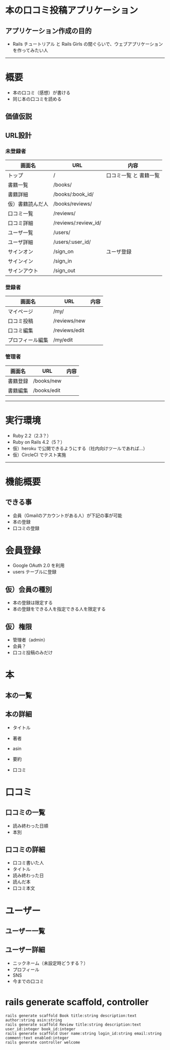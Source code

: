 # 本の口コミ投稿アプリケーション

## アプリケーション作成の目的

- Rails チュートリアル と Rails Girls の間ぐらいで、ウェブアプリケーションを作ってみたい人

----

# 概要

- 本の口コミ（感想）が書ける
- 同じ本の口コミを読める

## 価値仮説



## URL設計

### 未登録者

画面名 | URL | 内容
----- | ----- | -----
トップ | / | 口コミ一覧 と 書籍一覧
書籍一覧 | /books/ |
書籍詳細 | /books/:book_id/ |
仮）書籍読んだ人 | /books/reviews/ |
口コミ一覧 | /reviews/ |
口コミ詳細 | /reviews/:review_id/ |
ユーザ一覧 | /users/ |
ユーザ詳細 | /users/:user_id/ |
サインオン | /sign_on | ユーザ登録
サインイン | /sign_in |
サインアウト | /sign_out |

### 登録者

画面名 | URL | 内容
----- | ----- | -----
マイページ | /my/ |
口コミ投稿 | /reviews/new |
口コミ編集 | /reviews/edit |
プロフィール編集 | /my/edit |

### 管理者

画面名 | URL | 内容
----- | ----- | -----
書籍登録 | /books/new |
書籍編集 | /books/edit |

---

# 実行環境

- Ruby 2.2（2.3？）
- Ruby on Rails 4.2（5？）
- 仮）heroku で公開できるようにする（社内向けツールであれば...）
- 仮）CircleCI でテスト実施

---

# 機能概要

## できる事

- 会員（Gmailのアカウントがある人）が下記の事が可能
 - 本の登録
 - 口コミの登録

# 会員登録

- Google OAuth 2.0 を利用
- users テーブルに登録

## 仮）会員の種別

- 本の登録は限定する
- 本の登録をできる人を指定できる人を限定する

## 仮）権限

- 管理者（admin）
- 会員？
- 口コミ投稿のみだけ

# 本

## 本の一覧

## 本の詳細

- タイトル
- 著者
- asin
- 要約

- 口コミ

# 口コミ

## 口コミの一覧

- 読み終わった日順
- 本別

## 口コミの詳細

- 口コミ書いた人
- タイトル
- 読み終わった日
- 読んだ本
- 口コミ本文

# ユーザー

## ユーザー一覧

## ユーザー詳細

- ニックネーム（未設定時どうする？）
- プロフィール
- SNS
- 今までの口コミ

# rails generate scaffold, controller

```
rails generate scaffold Book title:string description:text author:string asin:string
rails generate scaffold Review title:string description:text user_id:integer book_id:integer
rails generate scaffold User name:string login_id:string email:string comment:text enabled:integer
rails generate controller welcome
```
